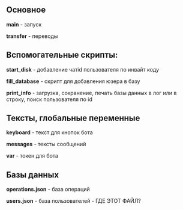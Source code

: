 Основное
---
**main** - запуск

**transfer** - переводы



Вспомогательные скрипты:
---
**start_disk** - добавление чатid пользователя по инвайт коду

**fill_database** - скрипт для добавления юзера в базу

**print_info** - загрузка, сохранение, печать базы данных в лог или в строку, поиск пользователя по id



Тексты, глобальные переменные
---
**keyboard** - текст для кнопок бота

**messages** - тексты сообщений

**var** - токен для бота



Базы данных
---
**operations.json** - база операций

**users.json** - база пользователей - ГДЕ ЭТОТ ФАЙЛ?
